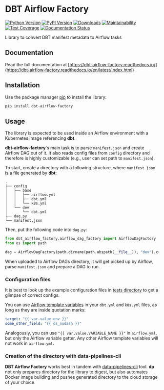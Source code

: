 # DBT Airflow Factory

[![Python Version](https://img.shields.io/badge/python-3.10%20%7C%203.11-blue)](https://github.com/getindata/dbt-airflow-factory)
[![PyPI Version](https://badge.fury.io/py/dbt-airflow-factory.svg)](https://pypi.org/project/dbt-airflow-factory/)
[![Downloads](https://pepy.tech/badge/dbt-airflow-factory)](https://pepy.tech/project/dbt-airflow-factory)
[![Maintainability](https://api.codeclimate.com/v1/badges/47fd3570c858b6c166ad/maintainability)](https://codeclimate.com/github/getindata/dbt-airflow-factory/maintainability)
[![Test Coverage](https://api.codeclimate.com/v1/badges/47fd3570c858b6c166ad/test_coverage)](https://codeclimate.com/github/getindata/dbt-airflow-factory/test_coverage)
[![Documentation Status](https://readthedocs.org/projects/dbt-airflow-factory/badge/?version=latest)](https://dbt-airflow-factory.readthedocs.io/en/latest/?badge=latest)

Library to convert DBT manifest metadata to Airflow tasks

## Documentation

Read the full documentation at [https://dbt-airflow-factory.readthedocs.io/](https://dbt-airflow-factory.readthedocs.io/en/latest/index.html)

## Installation

Use the package manager [pip][pip] to install the library:

```bash
pip install dbt-airflow-factory
```

## Usage

The library is expected to be used inside an Airflow environment with a Kubernetes image referencing **dbt**.

**dbt-airflow-factory**'s main task is to parse `manifest.json` and create Airflow DAG out of it. It also reads config
files from `config` directory and therefore is highly customizable (e.g., user can set path to `manifest.json`).

To start, create a directory with a following structure, where `manifest.json` is a file generated by **dbt**:
```
.
├── config
│   ├── base
│   │   ├── airflow.yml
│   │   ├── dbt.yml
│   │   └── k8s.yml
│   └── dev
│       └── dbt.yml
├── dag.py
└── manifest.json
```

Then, put the following code into `dag.py`:
```python
from dbt_airflow_factory.airflow_dag_factory import AirflowDagFactory
from os import path

dag = AirflowDagFactory(path.dirname(path.abspath(__file__)), "dev").create()
```

When uploaded to Airflow DAGs directory, it will get picked up by Airflow, parse `manifest.json` and prepare a DAG to run.

### Configuration files

It is best to look up the example configuration files in [tests directory][tests] to get a glimpse of correct configs.

You can use [Airflow template variables][airflow-vars] in your `dbt.yml` and `k8s.yml` files, as long as they are inside
quotation marks:
```yaml
target: "{{ var.value.env }}"
some_other_field: "{{ ds_nodash }}"
```

Analogously, you can use `"{{ var.value.VARIABLE_NAME }}"` in `airflow.yml`, but only the Airflow variable getter.
Any other Airflow template variables will not work in `airflow.yml`.

### Creation of the directory with data-pipelines-cli

**DBT Airflow Factory** works best in tandem with [data-pipelines-cli][dp-cli] tool. **dp** not only prepares directory
for the library to digest, but also automates Docker image building and pushes generated directory to the cloud storage
of your choice.

[airflow-vars]: https://airflow.apache.org/docs/apache-airflow/stable/templates-ref.html#variables
[dp-cli]: https://pypi.org/project/data-pipelines-cli/
[pip]: https://pip.pypa.io/en/stable/
[tests]: https://github.com/getindata/dbt-airflow-factory/tree/develop/tests/config
